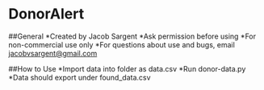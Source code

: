 # DonorAlert

##General
	*Created by Jacob Sargent
	*Ask permission before using
	*For non-commercial use only
	*For questions about use and bugs, email jacobvsargent@gmail.com

##How to Use
	*Import data into folder as data.csv
	*Run donor-data.py
	*Data should export under found_data.csv


